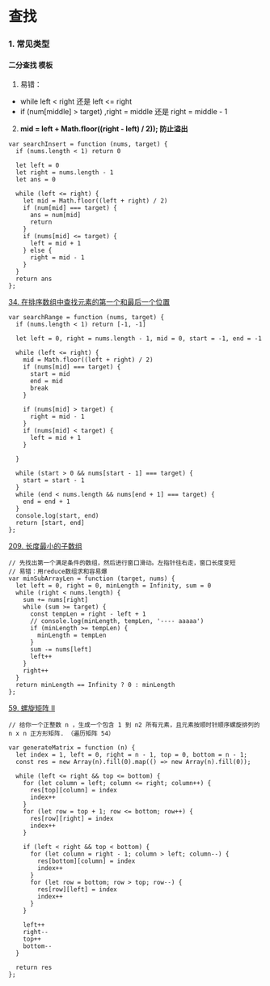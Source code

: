 # 查找

### 1. 常见类型



#### 二分查找 模板

1. 易错：
  * while left < right 还是 left <= right
  * if (num[middle] > target) ,right = middle 还是 right = middle - 1

2. <strong>mid = left + Math.floor((right - left) / 2)); 防止溢出</strong>



````
var searchInsert = function (nums, target) {
  if (nums.length < 1) return 0

  let left = 0
  let right = nums.length - 1
  let ans = 0

  while (left <= right) {
    let mid = Math.floor((left + right) / 2)
    if (num[mid] === target) {
      ans = num[mid]
      return
    }
    if (nums[mid] <= target) {
      left = mid + 1
    } else {
      right = mid - 1
    }
  }
  return ans
};
````


[34. 在排序数组中查找元素的第一个和最后一个位置](https://leetcode.cn/problems/find-first-and-last-position-of-element-in-sorted-array/)

````
var searchRange = function (nums, target) {
  if (nums.length < 1) return [-1, -1]

  let left = 0, right = nums.length - 1, mid = 0, start = -1, end = -1

  while (left <= right) {
    mid = Math.floor((left + right) / 2)
    if (nums[mid] === target) {
      start = mid
      end = mid
      break
    }

    if (nums[mid] > target) {
      right = mid - 1
    }
    if (nums[mid] < target) {
      left = mid + 1
    }

  }

  while (start > 0 && nums[start - 1] === target) {
    start = start - 1
  }
  while (end < nums.length && nums[end + 1] === target) {
    end = end + 1
  }
  console.log(start, end)
  return [start, end]
};

````

[209. 长度最小的子数组](https://leetcode.cn/problems/minimum-size-subarray-sum/submissions/)

````
// 先找出第一个满足条件的数组，然后进行窗口滑动。左指针往右走，窗口长度变短
// 易错：用reduce数组求和容易爆
var minSubArrayLen = function (target, nums) {
  let left = 0, right = 0, minLength = Infinity, sum = 0
  while (right < nums.length) {
    sum += nums[right]
    while (sum >= target) {
      const tempLen = right - left + 1
      // console.log(minLength, tempLen, '---- aaaaa')
      if (minLength >= tempLen) {
        minLength = tempLen
      }
      sum -= nums[left]
      left++
    }
    right++
  }
  return minLength == Infinity ? 0 : minLength
};
````


[59. 螺旋矩阵 II](https://leetcode.cn/problems/spiral-matrix-ii/)

````
// 给你一个正整数 n ，生成一个包含 1 到 n2 所有元素，且元素按顺时针顺序螺旋排列的 n x n 正方形矩阵. （遍历矩阵 54）

var generateMatrix = function (n) {
  let index = 1, left = 0, right = n - 1, top = 0, bottom = n - 1;
  const res = new Array(n).fill(0).map(() => new Array(n).fill(0));

  while (left <= right && top <= bottom) {
    for (let column = left; column <= right; column++) {
      res[top][column] = index
      index++
    }
    for (let row = top + 1; row <= bottom; row++) {
      res[row][right] = index
      index++
    }

    if (left < right && top < bottom) {
      for (let column = right - 1; column > left; column--) {
        res[bottom][column] = index
        index++
      }
      for (let row = bottom; row > top; row--) {
        res[row][left] = index
        index++
      }
    }

    left++
    right--
    top++
    bottom--
  }

  return res
};
````



